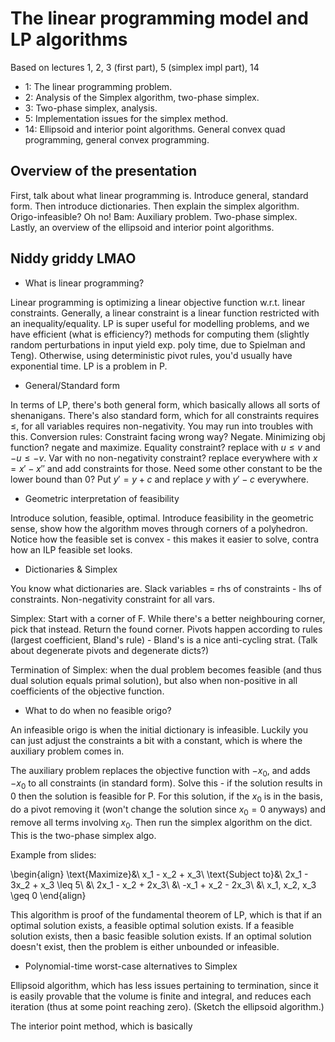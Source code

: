 # The linear programming model and LP algorithms

Based on lectures 1, 2, 3 (first part), 5 (simplex impl part), 14

- 1: The linear programming problem.
- 2: Analysis of the Simplex algorithm, two-phase simplex.
- 3: Two-phase simplex, analysis.
- 5: Implementation issues for the simplex method.
- 14: Ellipsoid and interior point algorithms. General convex quad programming,
  general convex programming.

## Overview of the presentation

First, talk about what linear programming is. Introduce general, standard form.
Then introduce dictionaries. Then explain the simplex algorithm.
Origo-infeasible? Oh no! Bam: Auxiliary problem. Two-phase simplex. Lastly, an
overview of the ellipsoid and interior point algorithms.

## Niddy griddy LMAO

- What is linear programming?

Linear programming is optimizing a linear objective function w.r.t. linear
constraints. Generally, a linear constraint is a linear function restricted with
an inequality/equality. LP is super useful for modelling problems, and we have
efficient (what is efficiency?) methods for computing them (slightly random
perturbations in input yield exp. poly time, due to Spielman and Teng).
Otherwise, using deterministic pivot rules, you'd usually have exponential time.
LP is a problem in P.

- General/Standard form

In terms of LP, there's both general form, which basically allows all sorts of
shenanigans. There's also standard form, which for all constraints requires
$\leq$, for all variables requires non-negativity. You may run into troubles
with this. Conversion rules: Constraint facing wrong way? Negate. Minimizing obj
function? negate and maximize. Equality constraint? replace with $u \leq v$ and
$-u\leq -v$. Var with no non-negativity constraint? replace everywhere with $x =
x' - x''$ and add constraints for those. Need some other constant to be the
lower bound than 0? Put $y' = y + c$ and replace $y$ with $y' - c$ everywhere.

- Geometric interpretation of feasibility

Introduce solution, feasible, optimal. Introduce feasibility in the geometric
sense, show how the algorithm moves through corners of a polyhedron. Notice how
the feasible set is convex - this makes it easier to solve, contra how an ILP
feasible set looks.

- Dictionaries & Simplex

You know what dictionaries are. Slack variables = rhs of constraints - lhs of
constraints. Non-negativity constraint for all vars.

Simplex: Start with a corner of F. While there's a better neighbouring corner,
pick that instead. Return the found corner. Pivots happen according to rules
(largest coefficient, Bland's rule) - Bland's is a nice anti-cycling strat.
(Talk about degenerate pivots and degenerate dicts?)

Termination of Simplex: when the dual problem becomes feasible (and thus dual
solution equals primal solution), but also when non-positive in all coefficients
of the objective function.

- What to do when no feasible origo?

An infeasible origo is when the initial dictionary is infeasible. Luckily you
can just adjust the constraints a bit with a constant, which is where the
auxiliary problem comes in.

The auxiliary problem replaces the objective function with $-x_0$, and adds
$-x_0$ to all constraints (in standard form). Solve this - if the solution
results in 0 then the solution is feasible for P. For this solution, if the
$x_0$ is in the basis, do a pivot removing it (won't change the solution since
$x_0 = 0$ anyways) and remove all terms involving $x_0$. Then run the simplex
algorithm on the dict. This is the two-phase simplex algo.

Example from slides:

\begin{align}
    \text{Maximize}&\ x_1 - x_2 + x_3\\
    \text{Subject to}&\ 2x_1 - 3x_2 + x_3 \leq 5\\
    &\ 2x_1 - x_2 + 2x_3\\
    &\ -x_1 + x_2 - 2x_3\\
    &\ x_1, x_2, x_3 \geq 0
\end{align}

This algorithm is proof of the fundamental theorem of LP, which is that if an
optimal solution exists, a feasible optimal solution exists. If a feasible
solution exists, then a basic feasible solution exists. If an optimal solution
doesn't exist, then the problem is either unbounded or infeasible.

- Polynomial-time worst-case alternatives to Simplex

Ellipsoid algorithm, which has less issues pertaining to termination, since it
is easily provable that the volume is finite and integral, and reduces each
iteration (thus at some point reaching zero). (Sketch the ellipsoid algorithm.)

The interior point method, which is basically
